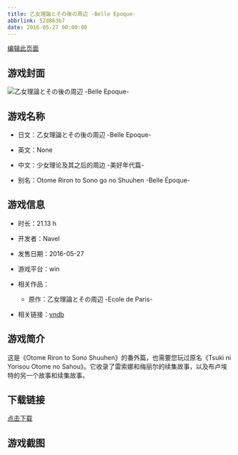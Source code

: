 ```yaml
---
title: 乙女理論とその後の周辺 -Belle Epoque-
abbrlink: 52d863b7
date: 2016-05-27 00:00:00
---
```

[编辑此页面](https://github.com/ACG-3/ADV3-source/blob/main/source/_posts/games/%E4%B9%99%E5%A5%B3%E7%90%86%E8%AB%96%E3%81%A8%E3%81%9D%E3%81%AE%E5%BE%8C%E3%81%AE%E5%91%A8%E8%BE%BA%20-Belle%20Epoque-.md)

## 游戏封面

![乙女理論とその後の周辺 -Belle Epoque-](https://pan.timero.xyz/d/onedrive/img_lib_001/%E4%B9%99%E5%A5%B3%E7%90%86%E8%AB%96%E3%81%A8%E3%81%9D%E3%81%AE%E5%BE%8C%E3%81%AE%E5%91%A8%E8%BE%BA%20-Belle%20Epoque-_cover.avif)


## 游戏名称

- 日文：乙女理論とその後の周辺 -Belle Epoque-
- 英文：None
- 中文：少女理论及其之后的周边 -美好年代篇-

- 别名：Otome Riron to Sono go no Shuuhen -Belle Époque-


## 游戏信息

- 时长：21.13 h
- 开发者：Navel
- 发售日期：2016-05-27
- 游戏平台：win
- 相关作品：
   - 原作：乙女理論とその周辺 -Ecole de Paris-

- 相关链接：[vndb](https://vndb.org/v18130)


## 游戏简介

这是《Otome Riron to Sono Shuuhen》的番外篇，也需要您玩过原名《Tsuki ni Yorisou Otome no Sahou》。它收录了雷索娜和梅丽尔的续集故事，以及布卢埃特的另一个故事和续集故事。




## 下载链接

[点击下载](https://pan.timero.xyz/onedrive/adv_lib_001/%E4%B9%99%E5%A5%B3%E7%90%86%E8%AB%96%E3%81%A8%E3%81%9D%E3%81%AE%E5%BE%8C%E3%81%AE%E5%91%A8%E8%BE%BA%20-Belle%20Epoque-)


## 游戏截图


